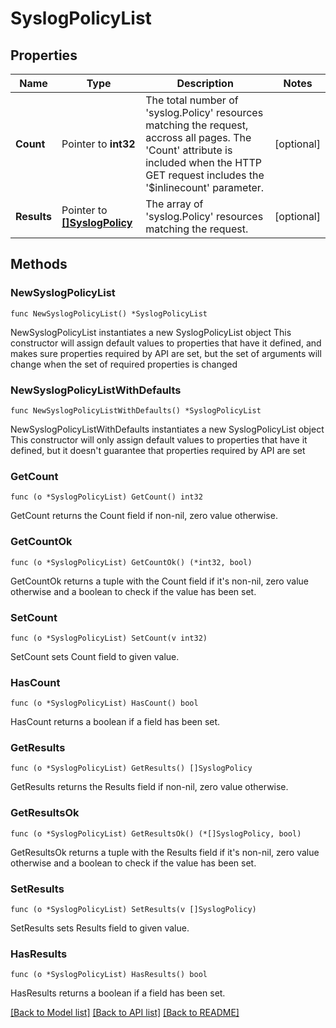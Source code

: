 # SyslogPolicyList

## Properties

Name | Type | Description | Notes
------------ | ------------- | ------------- | -------------
**Count** | Pointer to **int32** | The total number of &#39;syslog.Policy&#39; resources matching the request, accross all pages. The &#39;Count&#39; attribute is included when the HTTP GET request includes the &#39;$inlinecount&#39; parameter. | [optional] 
**Results** | Pointer to [**[]SyslogPolicy**](syslog.Policy.md) | The array of &#39;syslog.Policy&#39; resources matching the request. | [optional] 

## Methods

### NewSyslogPolicyList

`func NewSyslogPolicyList() *SyslogPolicyList`

NewSyslogPolicyList instantiates a new SyslogPolicyList object
This constructor will assign default values to properties that have it defined,
and makes sure properties required by API are set, but the set of arguments
will change when the set of required properties is changed

### NewSyslogPolicyListWithDefaults

`func NewSyslogPolicyListWithDefaults() *SyslogPolicyList`

NewSyslogPolicyListWithDefaults instantiates a new SyslogPolicyList object
This constructor will only assign default values to properties that have it defined,
but it doesn't guarantee that properties required by API are set

### GetCount

`func (o *SyslogPolicyList) GetCount() int32`

GetCount returns the Count field if non-nil, zero value otherwise.

### GetCountOk

`func (o *SyslogPolicyList) GetCountOk() (*int32, bool)`

GetCountOk returns a tuple with the Count field if it's non-nil, zero value otherwise
and a boolean to check if the value has been set.

### SetCount

`func (o *SyslogPolicyList) SetCount(v int32)`

SetCount sets Count field to given value.

### HasCount

`func (o *SyslogPolicyList) HasCount() bool`

HasCount returns a boolean if a field has been set.

### GetResults

`func (o *SyslogPolicyList) GetResults() []SyslogPolicy`

GetResults returns the Results field if non-nil, zero value otherwise.

### GetResultsOk

`func (o *SyslogPolicyList) GetResultsOk() (*[]SyslogPolicy, bool)`

GetResultsOk returns a tuple with the Results field if it's non-nil, zero value otherwise
and a boolean to check if the value has been set.

### SetResults

`func (o *SyslogPolicyList) SetResults(v []SyslogPolicy)`

SetResults sets Results field to given value.

### HasResults

`func (o *SyslogPolicyList) HasResults() bool`

HasResults returns a boolean if a field has been set.


[[Back to Model list]](../README.md#documentation-for-models) [[Back to API list]](../README.md#documentation-for-api-endpoints) [[Back to README]](../README.md)


